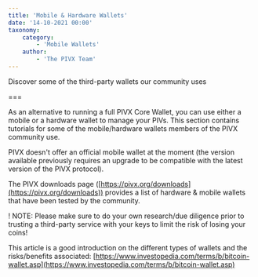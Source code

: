 ```yaml
---
title: 'Mobile & Hardware Wallets'
date: '14-10-2021 00:00'
taxonomy:
    category:
        - 'Mobile Wallets'
    author:
        - 'The PIVX Team'
---
```


Discover some of the third-party wallets our community uses

===

As an alternative to running a full PIVX Core Wallet, you can use either a mobile or a hardware wallet to manage your PIVs. This section contains tutorials for some of the mobile/hardware wallets members of the PIVX community use.

PIVX doesn't offer an official mobile wallet at the moment (the version available previously requires an upgrade to be compatible with the latest version of the PIVX protocol).

The PIVX downloads page ([https://pivx.org/downloads](https://pivx.org/downloads)) provides a list of hardware & mobile wallets that have been tested by the community.

! NOTE: Please make sure to do your own research/due diligence prior to trusting a third-party service with your keys to limit the risk of losing your coins!

This article is a good introduction on the different types of wallets and the risks/benefits associated: [https://www.investopedia.com/terms/b/bitcoin-wallet.asp](https://www.investopedia.com/terms/b/bitcoin-wallet.asp)

